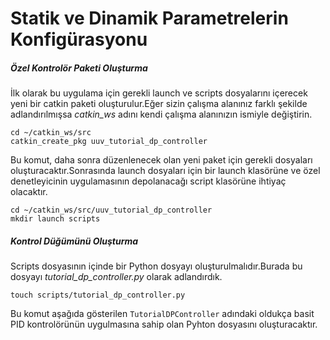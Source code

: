 # Statik ve Dinamik Parametrelerin Konfigürasyonu

##### Özel Kontrolör Paketi Oluşturma

İlk olarak bu uygulama için gerekli launch ve scripts dosyalarını içerecek yeni bir catkin paketi oluşturulur.Eğer sizin çalışma alanınız farklı şekilde adlandırılmışsa  *catkin_ws* adını kendi çalışma alanınızın ismiyle değiştirin.

```
cd ~/catkin_ws/src
catkin_create_pkg uuv_tutorial_dp_controller
```

Bu komut, daha sonra düzenlenecek olan yeni paket için gerekli dosyaları oluşturacaktır.Sonrasında launch dosyaları için bir launch klasörüne ve özel denetleyicinin uygulamasının depolanacağı script klasörüne ihtiyaç olacaktır.

```
cd ~/catkin_ws/src/uuv_tutorial_dp_controller
mkdir launch scripts
```

##### Kontrol Düğümünü Oluşturma

Scripts dosyasının içinde bir Python dosyayı oluşturulmalıdır.Burada bu dosyayı *tutorial_dp_controller.py* olarak adlandırdık.

```
touch scripts/tutorial_dp_controller.py
```

Bu komut aşağıda gösterilen `TutorialDPController` adındaki oldukça basit PID kontrolörünün uygulmasına sahip olan Pyhton dosyasını oluşturacaktır.
